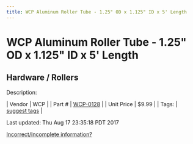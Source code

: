 ```yaml
---
title: WCP Aluminum Roller Tube - 1.25" OD x 1.125" ID x 5' Length
---
```


# WCP Aluminum Roller Tube - 1.25" OD x 1.125" ID x 5' Length
## Hardware / Rollers
Description: 	 

| Vendor | WCP | 
| Part # | [WCP-0128](http://www.wcproducts.net/WCP-0128) | 
| Unit Price | $9.99 | 
| Tags: | [suggest tags](https://docs.google.com/forms/d/e/1FAIpQLSeWyY8v3RgOty-MyWmh9U0iivNYN_molChYyS-0U-o-kOAv_g/viewform) | 

Last updated: Thu Aug 17 23:35:18 PDT 2017

 [Incorrect/Incomplete information?](https://docs.google.com/forms/d/e/1FAIpQLSeWyY8v3RgOty-MyWmh9U0iivNYN_molChYyS-0U-o-kOAv_g/viewform)